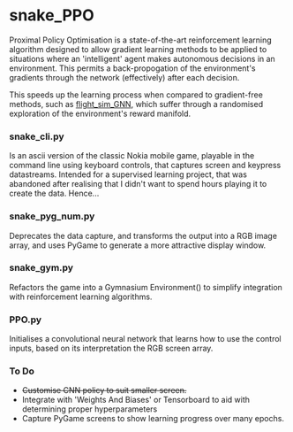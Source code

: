 # snake_PPO

Proximal Policy Optimisation is a state-of-the-art reinforcement learning algorithm designed to allow gradient learning methods to be applied to situations where an 'intelligent' agent makes autonomous decisions in an environment.  This permits a back-propogation of the environment's gradients through the network (effectively) after each decision.  

This speeds up the learning process when compared to gradient-free methods, such as <a href="https://github.com/colurw/flight_sim_GNN" title="colurw/flight_sim_GNN">flight_sim_GNN</a>, which suffer through a randomised exploration of the environment's reward manifold.  

### snake_cli.py
Is an ascii version of the classic Nokia mobile game, playable in the command line using keyboard controls, that captures screen and keypress datastreams.  Intended for a supervised learning project, that was abandoned after realising that I didn't want to spend hours playing it to create the data.  Hence...

### snake_pyg_num.py
Deprecates the data capture, and transforms the output into a RGB image array, and uses PyGame to generate a more attractive display window.

### snake_gym.py
Refactors the game into a Gymnasium Environment() to simplify integration with reinforcement learning algorithms.

### PPO.py
Initialises a convolutional neural network that learns how to use the control inputs, based on its interpretation the RGB screen array.

### To Do
* ~~Customise CNN policy to suit smaller screen.~~
* Integrate with 'Weights And Biases' or Tensorboard to aid with determining proper hyperparameters
* Capture PyGame screens to show learning progress over many epochs.
